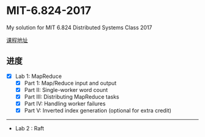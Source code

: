 # MIT-6.824-2017

My solution for MIT 6.824 Distributed Systems Class 2017

[课程地址](https://pdos.csail.mit.edu/6.824)

进度
---
- [x] Lab 1: MapReduce
  - [x] Part 1: Map/Reduce input and output
  - [x] Part II: Single-worker word count
  - [x] Part III: Distributing MapReduce tasks
  - [x] Part IV: Handling worker failures
  - [X] Part V: Inverted index generation (optional for extra credit)

---

- Lab 2 : Raft

 
